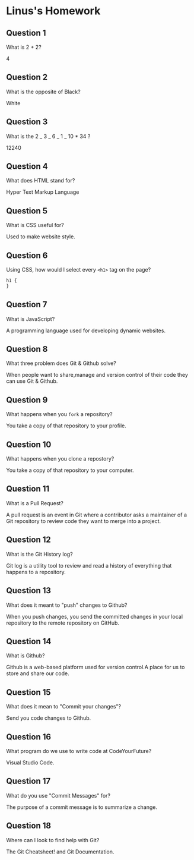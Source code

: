 # Linus's Homework

## Question 1

What is 2 + 2?

4

## Question 2

What is the opposite of Black?

White

## Question 3

What is the 2 _ 3 _ 6 _ 1 _ 10 \* 34 ?

12240

## Question 4

What does HTML stand for?

Hyper Text Markup Language

## Question 5

What is CSS useful for?

Used to make website style.

## Question 6

Using CSS, how would I select every `<h1>` tag on the page?

```css
h1 {
}
```

## Question 7

What is JavaScript?

A programming language used for developing dynamic websites.

## Question 8

What three problem does Git & Github solve?

When people want to share,manage and version control of their code they can use Git & Github.

## Question 9

What happens when you `fork` a repository?

You take a copy of that repository to your profile.

## Question 10

What happens when you clone a repostory?

You take a copy of that repository to your computer.

## Question 11

What is a Pull Request?

A pull request is an event in Git where a contributor asks a maintainer of a Git repository to review code they want to merge into a project.

## Question 12

What is the Git History log?

Git log is a utility tool to review and read a history of everything that happens to a repository.

## Question 13

What does it meant to "push" changes to Github?

When you push changes, you send the committed changes in your local repository to the remote repository on GitHub.

## Question 14

What is Github?

Github is a web-based platform used for version control.A place for us to store and share our code.

## Question 15

What does it mean to "Commit your changes"?

Send you code changes to Github.

## Question 16

What program do we use to write code at CodeYourFuture?

Visual Studio Code.

## Question 17

What do you use "Commit Messages" for?

The purpose of a commit message is to summarize a change.

## Question 18

Where can I look to find help with Git?

The Git Cheatsheet! and Git Documentation.
